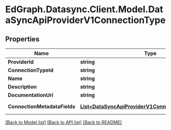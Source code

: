 # EdGraph.Datasync.Client.Model.DataSyncApiProviderV1ConnectionType

## Properties

Name | Type | Description | Notes
------------ | ------------- | ------------- | -------------
**ProviderId** | **string** |  | [optional] 
**ConnectionTypeId** | **string** |  | [optional] 
**Name** | **string** |  | [optional] 
**Description** | **string** |  | [optional] 
**DocumentationUri** | **string** |  | [optional] 
**ConnectionMetadataFields** | [**List&lt;DataSyncApiProviderV1ConnectionMetadataField&gt;**](DataSyncApiProviderV1ConnectionMetadataField.md) |  | [optional] [readonly] 

[[Back to Model list]](../README.md#documentation-for-models) [[Back to API list]](../README.md#documentation-for-api-endpoints) [[Back to README]](../README.md)


